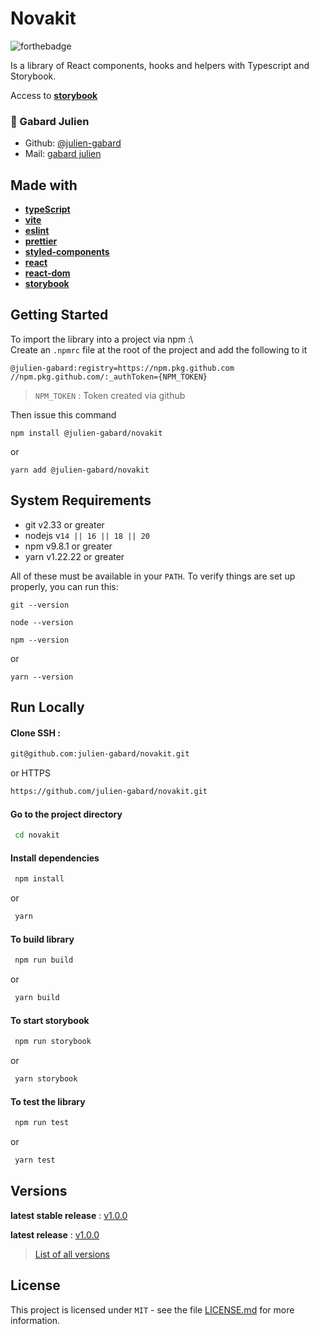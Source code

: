 
# Novakit

![forthebadge](https://forthebadge.com/images/badges/powered-by-coffee.svg)

Is a library of React components, hooks and helpers with Typescript and Storybook.

Access to **[storybook](https://novakit.netlify.app/)**

<!-- Contact -->  
### 👤 Gabard Julien
- Github: [@julien-gabard](https://github.com/julien-gabard)
- Mail: [gabard julien](mailto:juliengabard@hotmail.fr)

## Made with

- **[typeScript](https://www.typescriptlang.org/)**
- **[vite](https://vitejs.dev/)**
- **[eslint](https://eslint.org/)**
- **[prettier](https://prettier.io/)**
- **[styled-components](https://styled-components.com/)**
- **[react](https://fr.legacy.reactjs.org/)**
- **[react-dom](https://fr.legacy.reactjs.org/docs/react-dom.html)**
- **[storybook](https://storybook.js.org/)**

## Getting Started

To import the library into a project via npm :\  
Create an `.npmrc` file at the root of the project and add the following to it

```text  
@julien-gabard:registry=https://npm.pkg.github.com  
//npm.pkg.github.com/:_authToken={NPM_TOKEN}  
```  

>`NPM_TOKEN` : Token created via github

Then issue this command
```shell  
npm install @julien-gabard/novakit
```  
or
```shell  
yarn add @julien-gabard/novakit
```  

## System Requirements

- git v2.33 or greater
- nodejs v`14 || 16 || 18 || 20`
- npm v9.8.1 or greater
- yarn v1.22.22 or greater

All of these must be available in your `PATH`. To verify things are set up properly, you can run this:
```shell  
git --version
```  
```shell  
node --version
```  
```shell  
npm --version
```  
or
```shell  
yarn --version
```  

## Run Locally

#### Clone SSH :
```bash  
git@github.com:julien-gabard/novakit.git  
```  
or HTTPS
```bash  
https://github.com/julien-gabard/novakit.git  
```  

#### Go to the project directory

```bash  
 cd novakit  
```  

#### Install dependencies

```bash  
 npm install  
```  
or
```bash  
 yarn  
```  

#### To build library

```bash  
 npm run build  
```  
or
```bash  
 yarn build  
```  

#### To start storybook

```bash  
 npm run storybook  
```  
or
```bash  
 yarn storybook  
```  

#### To test the library

```bash  
 npm run test   
```  
or
```bash  
 yarn test  
```  

## Versions

**latest stable release** : [v1.0.0](https://github.com/julien-gabard/novakit/tags)

**latest release** : [v1.0.0](https://github.com/julien-gabard/novakit/tags)

> [List of all versions](https://github.com/julien-gabard/novakit/tags)

## License

This project is licensed under ``MIT`` - see the file [LICENSE.md](LICENSE.md) for more information.

